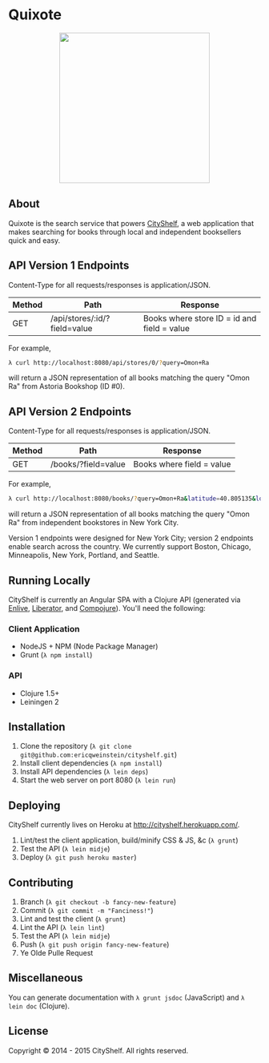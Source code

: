 Quixote
=======

<img src='http://upload.wikimedia.org/wikipedia/en/5/5f/Donquixote.JPG' width='300' style='display:block;margin:0 auto;'>

## About
Quixote is the search service that powers [CityShelf](http://www.cityshelf.com/), a web application that makes searching for books through local and independent booksellers quick and easy.

## API Version 1 Endpoints
Content-Type for all requests/responses is application/JSON.

| Method  | Path                          | Response                                     |
| ------- | ----------------------------- | -------------------------------------------- |
| GET     | /api/stores/:id/?field=value  | Books where store ID = id and field = value  |

For example,

```bash
λ curl http://localhost:8080/api/stores/0/?query=Omon+Ra
```

will return a JSON representation of all books matching the query "Omon Ra" from Astoria Bookshop (ID #0).

## API Version 2 Endpoints
Content-Type for all requests/responses is application/JSON.

| Method  | Path                 | Response                   |
| ------- | -------------------- | -------------------------- |
| GET     | /books/?field=value  | Books where field = value  |

For example,

```bash
λ curl http://localhost:8080/books/?query=Omon+Ra&latitude=40.805135&longitude=-73.964991
```

will return a JSON representation of all books matching the query "Omon Ra" from independent bookstores in New York City.

Version 1 endpoints were designed for New York City; version 2 endpoints enable search across the country. We currently support Boston, Chicago, Minneapolis, New York, Portland, and Seattle.

## Running Locally
CityShelf is currently an Angular SPA with a Clojure API (generated via [Enlive](https://github.com/cgrand/enlive), [Liberator](http://clojure-liberator.github.io/liberator/), and [Compojure](https://github.com/weavejester/compojure)). You'll need the following:

### Client Application
* NodeJS + NPM (Node Package Manager)
* Grunt (`λ npm install`)

### API
* Clojure 1.5+
* Leiningen 2

## Installation
1. Clone the repository (`λ git clone git@github.com:ericqweinstein/cityshelf.git`)
2. Install client dependencies (`λ npm install`)
3. Install API dependencies (`λ lein deps`)
4. Start the web server on port 8080 (`λ lein run`)

## Deploying
CityShelf currently lives on Heroku at http://cityshelf.herokuapp.com/.

1. Lint/test the client application, build/minify CSS & JS, &c (`λ grunt`)
2. Test the API (`λ lein midje`)
3. Deploy (`λ git push heroku master`)

## Contributing
1. Branch (`λ git checkout -b fancy-new-feature`)
2. Commit (`λ git commit -m "Fanciness!"`)
3. Lint and test the client (`λ grunt`)
4. Lint the API (`λ lein lint`)
5. Test the API (`λ lein midje`)
6. Push (`λ git push origin fancy-new-feature`)
7. Ye Olde Pulle Request

## Miscellaneous
You can generate documentation with `λ grunt jsdoc` (JavaScript) and `λ lein doc` (Clojure).

## License
Copyright © 2014 - 2015 CityShelf. All rights reserved.
